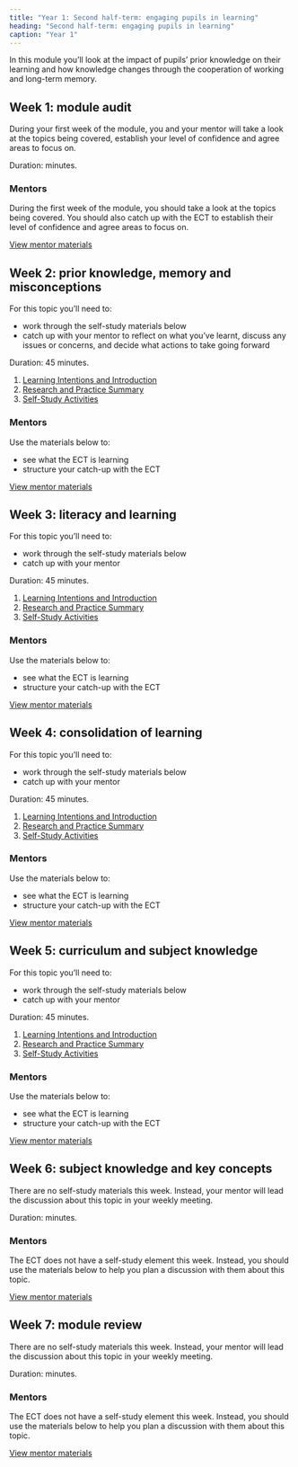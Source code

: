 ```yaml
---
title: "Year 1: Second half-term: engaging pupils in learning"
heading: "Second half-term: engaging pupils in learning"
caption: "Year 1"
---
```


In this module you’ll look at the impact of pupils’ prior knowledge on their learning and how knowledge changes through the cooperation of working and long-term memory.

## Week 1: module audit

During your first week of the module, you and your mentor will take a look at the topics being covered, establish your level of confidence and agree areas to focus on.

Duration: minutes.

### Mentors

During the first week of the module, you should take a look at the topics being covered. You should also catch up with the ECT to establish their level of confidence and agree areas to focus on.

[View mentor materials](/ucl/year-1-engaging-pupils-in-learning/autumn-week-1-mentor-materials)

## Week 2: prior knowledge, memory and misconceptions

For this topic you’ll need to:

- work through the self-study materials below
- catch up with your mentor to reflect on what you’ve learnt, discuss any issues or concerns, and decide what actions to take going forward

Duration: 45 minutes.

1. [Learning Intentions and Introduction](/ucl/year-1-engaging-pupils-in-learning/autumn-week-2-ect-learning-intentions-and-introduction)
2. [Research and Practice Summary](/ucl/year-1-engaging-pupils-in-learning/autumn-week-2-ect-research-and-practice-summary)
3. [Self-Study Activities](/ucl/year-1-engaging-pupils-in-learning/autumn-week-2-ect-self-study-activities)

### Mentors

Use the materials below to:

- see what the ECT is learning
- structure your catch-up with the ECT

[View mentor materials](/ucl/year-1-engaging-pupils-in-learning/autumn-week-2-mentor-materials)

## Week 3: literacy and learning

For this topic you’ll need to:

- work through the self-study materials below
- catch up with your mentor

Duration: 45 minutes.

1. [Learning Intentions and Introduction](/ucl/year-1-engaging-pupils-in-learning/autumn-week-3-ect-learning-intentions-and-introduction)
2. [Research and Practice Summary](/ucl/year-1-engaging-pupils-in-learning/autumn-week-3-ect-research-and-practice-summary)
3. [Self-Study Activities](/ucl/year-1-engaging-pupils-in-learning/autumn-week-3-ect-self-study-activities)

### Mentors

Use the materials below to:

- see what the ECT is learning
- structure your catch-up with the ECT

[View mentor materials](/ucl/year-1-engaging-pupils-in-learning/autumn-week-3-mentor-materials)

## Week 4: consolidation of learning

For this topic you’ll need to:

- work through the self-study materials below
- catch up with your mentor

Duration: 45 minutes.

1. [Learning Intentions and Introduction](/ucl/year-1-engaging-pupils-in-learning/autumn-week-4-ect-learning-intentions-and-introduction)
2. [Research and Practice Summary](/ucl/year-1-engaging-pupils-in-learning/autumn-week-4-ect-research-and-practice-summary)
3. [Self-Study Activities](/ucl/year-1-engaging-pupils-in-learning/autumn-week-4-ect-self-study-activities)

### Mentors

Use the materials below to:

- see what the ECT is learning
- structure your catch-up with the ECT

[View mentor materials](/ucl/year-1-engaging-pupils-in-learning/autumn-week-4-mentor-materials)

## Week 5: curriculum and subject knowledge

For this topic you’ll need to:

- work through the self-study materials below
- catch up with your mentor

Duration: 45 minutes.

1. [Learning Intentions and Introduction](/ucl/year-1-engaging-pupils-in-learning/autumn-week-5-ect-learning-intentions-and-introduction)
2. [Research and Practice Summary](/ucl/year-1-engaging-pupils-in-learning/autumn-week-5-ect-research-and-practice-summary)
3. [Self-Study Activities](/ucl/year-1-engaging-pupils-in-learning/autumn-week-5-ect-self-study-activities)

### Mentors

Use the materials below to:

- see what the ECT is learning
- structure your catch-up with the ECT

[View mentor materials](/ucl/year-1-engaging-pupils-in-learning/autumn-week-5-mentor-materials)

## Week 6: subject knowledge and key concepts

There are no self-study materials this week. Instead, your mentor will lead the discussion about this topic in your weekly meeting.

Duration: minutes.

### Mentors

The ECT does not have a self-study element this week. Instead, you should use the materials below to help you plan a discussion with them about this topic.

[View mentor materials](/ucl/year-1-engaging-pupils-in-learning/autumn-week-6-mentor-materials)

## Week 7: module review

There are no self-study materials this week. Instead, your mentor will lead the discussion about this topic in your weekly meeting.

Duration: minutes.

### Mentors

The ECT does not have a self-study element this week. Instead, you should use the materials below to help you plan a discussion with them about this topic.

[View mentor materials](/ucl/year-1-engaging-pupils-in-learning/autumn-week-7-mentor-materials)
